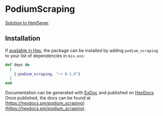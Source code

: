 # PodiumScraping

[Solution to html5ever](https://github.com/Anonyfox/elixir-scrape/issues/34#issuecomment-356619741).

## Installation

If [available in Hex](https://hex.pm/docs/publish), the package can be installed
by adding `podium_scraping` to your list of dependencies in `mix.exs`:

```elixir
def deps do
  [
    {:podium_scraping, "~> 0.1.0"}
  ]
end
```

Documentation can be generated with [ExDoc](https://github.com/elixir-lang/ex_doc)
and published on [HexDocs](https://hexdocs.pm). Once published, the docs can
be found at [https://hexdocs.pm/podium_scraping](https://hexdocs.pm/podium_scraping).


